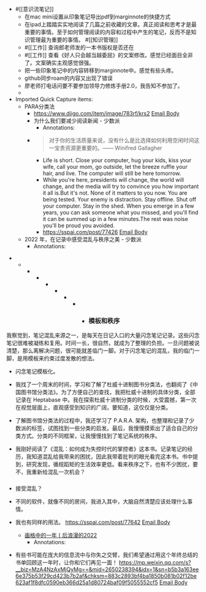 - #[[意识流笔记]] 
    - 在mac mini设置从印象笔记导出pdf到marginnote的快捷方式
    - 在ipad上踏踏实实地阅读了几篇之前收藏的文章。真正阅读和思考才是最重要的事情。至于如何管理阅读的内容和过程中产生的笔记，反而不是知识管理最为重要的事情。 
#[[知识管理]]
    - #[[工作]] 查询郎老师发的一本书版权是否还在
    - #[[工作]] 查看《好人只会越当越委屈》的文案修改。感觉已经面目全非了。文案确实主观感觉很强。
    - 把一些印象笔记中的内容转移到marginnote中。感觉有些头疼。
    - github同步roam的内容又出现了错误
    - 廖老师打电话问要不要参加领导力修炼手册2.0，我告知不参加了。
    - 
- Imported Quick Capture items:
    - PARA分类法
        - https://www.diigo.com/item/image/783rf/krs2 [Email Body](https://files.todoist.com/Q3m2NZPiah625ll8YgQa69WqjWii_59qhI3Wh2FfUS-ZOVyz2oSFWUmepqDRazKT/by/21878347/as/file.html)
        - 为什么我们要减少阅读新闻 - 少数派
            - Annotations:
        - > 对于你的生活质量来说，没有什么是比选择如何利用空闲时间这一宝贵资源更重要的。—— Winifred Gallagher
            - Life is short. Close your computer, hug your kids, kiss your wife, call your mom, go outside, let the breeze ruffle your hair, and live. The computer will still be here tomorrow.
            - While you're here, presidents will change, the world will change, and the media will try to convince you how important it all is.But it's not. None of it matters to you now. You are being tested. Your enemy is distraction. Stay offline. Shut off your computer. Stay in the shed. When you emerge in a few years, you can ask someone what you missed, and you'll find it can be summed up in a few minutes.The rest was noise you'll be proud you avoided.
            - https://sspai.com/post/77426 [Email Body](https://files.todoist.com/HO9HyxNKPaorBlKhKozqzjjrRjNMBaEC0UyH5LuptEU03BuBGo5h5h4gnoEH_oit/by/21878347/as/file.html)
    - 2022 年，在记录中感受混乱与秩序之美 - 少数派
        - Annotations:

*   *   *   *   *   *   *   *   * ### 模板和秩序

我察觉到，笔记混乱来源之一，是每天在日记入口的大量闪念笔记记录。这些闪念笔记很难被凝练和复用。时间一长，很自然，就成为了整理的负担。一旦问题被说清楚，那么离解决问题，很可能就差临门一脚。对于闪念笔记的混乱，我的临门一脚，是用模板来约束过度发散的想法。

* 闪念笔记模板化。

* 我找了一个周末的时间，学习和了解了杜威十进制图书分类法，也翻阅了《中国图书馆分类法》。为了方便自己的查找，我把杜威十进制的具体分类，全部记录在 Heptabase 中。我在探索杜威十进制分类的时候，大受震撼，第一次在视觉层面上，直观感受到知识的广阔，要知道，这仅仅是分类。

* 了解图书馆分类法的过程中，我还学习了 P.A.R.A. 架构，也整理和记录了少数派的标签，试图找到一些分类的启发。最后，我慢慢摸索出了适合自己的分类方式。分类的不同框架，让我慢慢找到了笔记系统的秩序。

* 我刚好阅读了《混乱：如何成为失控时代的掌控者》这本书。记录笔记的经历，我知道混乱给我带来的困扰，因此我带着批判的眼光看完这本书。书中提到，研究发现，循规蹈矩的生活效率更低。看来秩序之下，也有不少困扰，要不，我重新给混乱一次机会？

###

* 接受混乱？

* 不同的软件，就像不同的房间，我进入其中，大脑自然清楚应该处理什么事情。

* 我也有同样的用法。
https://sspai.com/post/77642 [Email Body](https://files.todoist.com/tPsX8P5mnzSZaDYb_Wfgy4vgoO9Iu1Cd5D8HFo2cU460OCellNN867SP3CQfBdtP/by/21878347/as/file.html)
    - [画格中的一年丨后浪漫的2022](https://mp.weixin.qq.com/s?__biz=MzA4NzAxMjQyMg==&mid=2650238394&idx=1&sn=b5b3a163ee6e375b53f29cd423b7b2af&chksm=883c2893bf4ba1850b081b02f12be623af1f8dfc0590eb366d25a1d80724baf09f5055552cf5#rd)
        - Annotations:

* 有些书可能在庞大的信息流中与你失之交臂，我们希望通过用这个年终总结的书单回顾这一年时，让你和它们再见一面！
https://mp.weixin.qq.com/s?__biz=MzA4NzAxMjQyMg==&mid=2650238394&idx=1&sn=b5b3a163ee6e375b53f29cd423b7b2af&chksm=883c2893bf4ba1850b081b02f12be623af1f8dfc0590eb366d25a1d80724baf09f5055552cf5 [Email Body](https://files.todoist.com/UoVAaWTZf3zKMcCK82DZykRmOiviMydInbEE-99sCiR-x8gFLE6zoJsbKZqtTyDJ/by/21878347/as/file.html)
